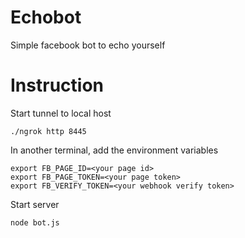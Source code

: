 # Echobot
Simple facebook bot to echo yourself

# Instruction
Start tunnel to local host
```
./ngrok http 8445
```
In another terminal, add the environment variables
```
export FB_PAGE_ID=<your page id>
export FB_PAGE_TOKEN=<your page token>
export FB_VERIFY_TOKEN=<your webhook verify token>
```
Start server
```
node bot.js
```
